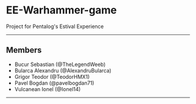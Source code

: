# EE-Warhammer-game

Project for Pentalog's Estival Experience

------------------------------------------

## Members

* Bucur Sebastian  (@TheLegendWeeb)  
* Bularca Alexandru (@AlexandruBularca)  
* Grigor Teodor (@TeodorHMX1)  
* Pavel Bogdan (@pavelbogdan71)  
* Vulcanean Ionel  (@Ionel14)

------------------------------------------
